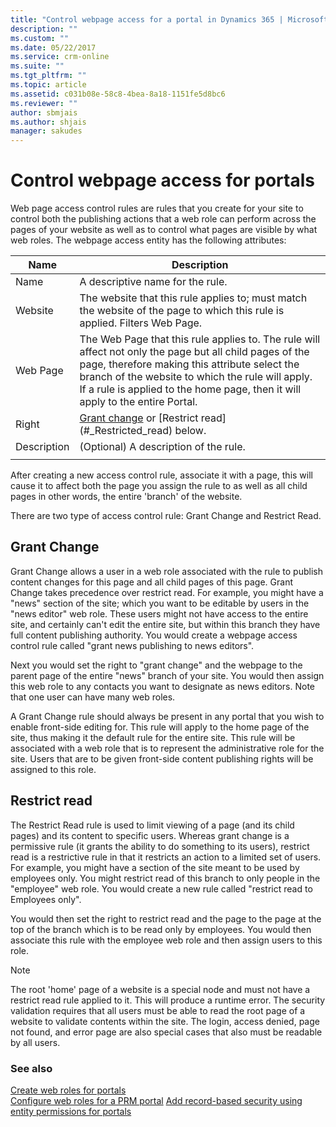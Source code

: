 ```yaml
---
title: "Control webpage access for a portal in Dynamics 365 | MicrosoftDocs"
description: ""
ms.custom: ""
ms.date: 05/22/2017
ms.service: crm-online
ms.suite: ""
ms.tgt_pltfrm: ""
ms.topic: article
ms.assetid: c031b08e-58c8-4bea-8a18-1151fe5d8bc6
ms.reviewer: ""
author: sbmjais
ms.author: shjais
manager: sakudes
---
```

# Control webpage access for portals
Web page access control rules are rules that you create for your site to control both the publishing actions that a web role can perform across the pages of your website as well as to control what pages are visible by what web roles. The webpage access entity has the following attributes:

| Name        | Description                                                                                                                                                                                                                                                |
|-------------|------------------------------------------------------------------------------------------------------------------------------------------------------------------------------------------------------------------------------------------------------------|
| Name        | A descriptive name for the rule.                                                                                                                                                                                                                           |
| Website     | The website that this rule applies to; must match the website of the page to which this rule is applied. Filters Web Page.                                                                                                                                 |
| Web Page    | The Web Page that this rule applies to. The rule will affect not only the page but all child pages of the page, therefore making this attribute select the branch of the website to which the rule will apply. If a rule is applied to the home page, then it will apply to the entire Portal. |  |
| Right       | [Grant change](#_Grant_change) or [Restrict read] (#_Restricted_read) below.|  
| Description | (Optional) A description of the rule. 
||

After creating a new access control rule, associate it with a page, this will cause it to affect both the page you assign the rule to as well as all child pages in other words, the entire 'branch' of the website.

There are two type of access control rule: Grant Change and Restrict Read.

## Grant Change

Grant Change allows a user in a web role associated with the rule to publish content changes for this page and all child pages of this page. Grant Change takes precedence over restrict read. For example, you might have a "news" section of the site; which you want to be editable by users in the "news editor" web role. These users might not have access to the entire site, and certainly can't edit the entire site, but within this branch they have full content publishing authority. You would create a webpage access control rule called "grant news publishing to news editors".

Next you would set the right to "grant change" and the webpage to the parent page of the entire "news" branch of your site. You would then assign this web role to any contacts you want to designate as news editors. Note that one user can have many web roles.

A Grant Change rule should always be present in any portal that you wish to enable front-side editing for. This rule will apply to the home page of the site, thus making it the default rule for the entire site. This rule will be associated with a web role that is to represent the administrative role for the site. Users that are to be given front-side content publishing rights will be assigned to this role.

## Restrict read
The Restrict Read rule is used to limit viewing of a page (and its child pages) and its content to specific users. Whereas grant change is a permissive rule (it grants the ability to do something to its users), restrict read is a restrictive rule in that it restricts an action to a limited set of users. For example, you might have a section of the site meant to be used by employees only. You might restrict read of this branch to only people in the "employee" web role. You would create a new rule called "restrict read to Employees only".

You would then set the right to restrict read and the page to the page at the top of the branch which is to be read only by employees. You would then associate this rule with the employee web role and then assign users to this role.

>[!Note]
>The root 'home' page of a website is a special node and must not have a restrict read rule applied to it. This will produce a runtime error. The security validation requires that all users must be able to read the root page of a website to validate contents within the site. The login, access denied, page not found, and error page are also special cases that also must be readable by all users.

### See also

[Create web roles for portals](create-web-roles.md)  
[Configure web roles for a PRM portal](configure-web-roles-partner-portal.md)
[Add record-based security using entity permissions for portals](assign-entity-permissions.md)
